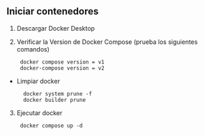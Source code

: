 ## Iniciar contenedores

1. Descargar Docker Desktop 
2. Verificar la Version de Docker Compose (prueba los siguientes comandos)

        docker compose version = v1
        docker-compose version = v2

- Limpiar docker 

        docker system prune -f
        docker builder prune 

3. Ejecutar docker 

        docker compose up -d

